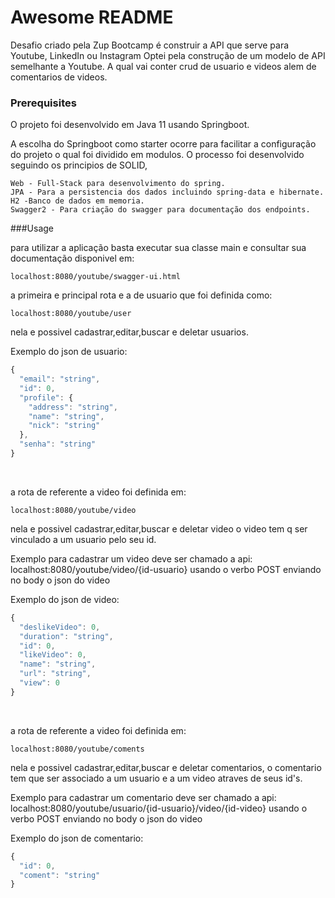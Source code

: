 # Awesome README 
Desafio criado pela Zup Bootcamp é construir a API que serve para Youtube, LinkedIn ou Instagram 
Optei pela construção de um modelo de API semelhante a Youtube. A qual vai conter crud de usuario e videos alem de comentarios de videos.

### Prerequisites

O projeto foi desenvolvido em Java 11 usando Springboot.

A escolha do Springboot como starter ocorre para facilitar a configuração do projeto o qual foi dividido em modulos. 
O processo foi desenvolvido seguindo os principios de SOLID, 


```
Web - Full-Stack para desenvolvimento do spring.
JPA - Para a persistencia dos dados incluindo spring-data e hibernate.
H2 -Banco de dados em memoria.
Swagger2 - Para criação do swagger para documentação dos endpoints.
```

###Usage

para utilizar a aplicação basta executar sua classe main e consultar sua documentação disponivel em:

```
localhost:8080/youtube/swagger-ui.html
```

a primeira e principal rota e a de usuario que foi definida como:

```
localhost:8080/youtube/user
```
nela e possivel cadastrar,editar,buscar e deletar usuarios.

Exemplo do json de usuario:

```javascript
{
  "email": "string",
  "id": 0,
  "profile": {
    "address": "string",
    "name": "string",
    "nick": "string"
  },
  "senha": "string"
}
```
<br>

a rota de referente a video foi definida em:

```
localhost:8080/youtube/video
```
nela e possivel cadastrar,editar,buscar e deletar video o video tem q ser vinculado a um usuario pelo seu id.

Exemplo para cadastrar um video deve ser chamado a api: localhost:8080/youtube/video/{id-usuario} usando o verbo POST enviando no body o json do video


Exemplo do json de video:

```javascript
{
  "deslikeVideo": 0,
  "duration": "string",
  "id": 0,
  "likeVideo": 0,
  "name": "string",
  "url": "string",
  "view": 0
}
```
<br>

a rota de referente a video foi definida em:

```
localhost:8080/youtube/coments
```
nela e possivel cadastrar,editar,buscar e deletar comentarios, o comentario tem que ser associado a um usuario e a um video atraves de seus id's.

Exemplo para cadastrar um comentario deve ser chamado a api: localhost:8080/youtube/usuario/{id-usuario}/video/{id-video} usando o verbo POST enviando no body o json do video

Exemplo do json de comentario:

```javascript
{
  "id": 0,
  "coment": "string"
}
```
<br>
